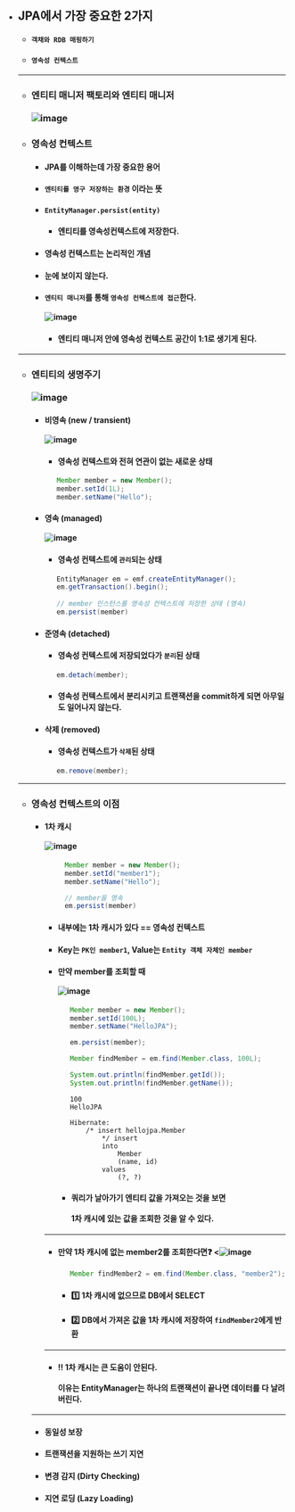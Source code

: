 - ## JPA에서 가장 중요한 2가지
  - #### `객채와 RDB 매핑하기`
  - #### `영속성 컨텍스트`
  -------
  - ### 엔티티 매니저 팩토리와 엔티티 매니저 <br><br> ![image](https://user-images.githubusercontent.com/35948339/143999357-979a4fae-27e8-4119-a554-ecd84340121f.png)
  - ### 영속성 컨텍스트
    - #### JPA를 이해하는데 가장 중요한 용어
    - #### `엔티티를 영구 저장하는 환경` 이라는 뜻
    - #### `EntityManager.persist(entity)`
      - #### 엔티티를 영속성컨텍스트에 저장한다.
    - #### 영속성 컨텍스트는 논리적인 개념
    - #### 눈에 보이지 않는다.
    - #### `엔티티 매니저`를 통해 `영속성 컨텍스트에 접근`한다. <br><br> ![image](https://user-images.githubusercontent.com/35948339/143999718-3efa8718-3485-4b83-9789-b208fef018c2.png)
      - #### 엔티티 매니저 안에 영속성 컨텍스트 공간이 1:1로 생기게 된다.
   -------
   - ### 엔티티의 생명주기 <br><br> ![image](https://user-images.githubusercontent.com/35948339/143999990-17605672-3043-4fdb-b5bc-90986fe1018b.png)
     - #### 비영속 (new / transient) <br><br> ![image](https://user-images.githubusercontent.com/35948339/144000112-ecf54872-3f37-4afe-9e2c-8568a66f9b4d.png)
       - #### 영속성 컨텍스트와 전혀 연관이 없는 새로운 상태
       ``` java
          Member member = new Member();
          member.setId(1L);
          member.setName("Hello");
       ```
     - #### 영속 (managed) <br><br> ![image](https://user-images.githubusercontent.com/35948339/144000203-441f5fb4-aac8-4a0c-be4e-29f9805c603c.png)
       - #### 영속성 컨텍스트에 `관리`되는 상태
       ``` java
          EntityManager em = emf.createEntityManager();
          em.getTransaction().begin();
          
          // member 인스턴스를 영속성 컨텍스트에 저장한 상태 (영속)
          em.persist(member)
       ```
     - #### 준영속 (detached)
       - #### 영속성 컨텍스트에 저장되었다가 `분리`된 상태
       ``` java
          em.detach(member);
       ```
       - #### 영속성 컨텍스트에서 분리시키고 트랜잭션을 commit하게 되면 아무일도 일어나지 않는다.
     - #### 삭제 (removed)
       - #### 영속성 컨텍스트가 `삭제`된 상태
       ``` java
          em.remove(member);
       ```
   -------
   - ### 영속성 컨텍스트의 이점
     - #### 1차 캐시 <br><br> ![image](https://user-images.githubusercontent.com/35948339/144001979-ba0ae378-0682-4f2b-8f99-013c41d5b169.png)
       ``` java
            Member member = new Member();
            member.setId("member1");
            member.setName("Hello");

            // member을 영속
            em.persist(member)
         ```
         - #### 내부에는 1차 캐시가 있다 == 영속성 컨텍스트
         - #### Key는 `PK인 member1`, Value는 `Entity 객체 자체인 member`
         - #### 만약 member를 조회할 때 <br><br> ![image](https://user-images.githubusercontent.com/35948339/144002303-df3d7ac7-1d01-4f2d-9a66-79c169f1cfb7.png)
           ``` java
              Member member = new Member();
              member.setId(100L);
              member.setName("HelloJPA");

              em.persist(member);

              Member findMember = em.find(Member.class, 100L);

              System.out.println(findMember.getId());
              System.out.println(findMember.getName());
           ```
           ```
              100
              HelloJPA
              
              Hibernate: 
                  /* insert hellojpa.Member
                      */ insert 
                      into
                          Member
                          (name, id) 
                      values
                          (?, ?)
           ```
           - #### 쿼리가 날아가기 엔티티 값을 가져오는 것을 보면 <br><br> 1차 캐시에 있는 값을 조회한 것을 알 수 있다.
         -------
         - #### 만약 1차 캐시에 없는 member2를 조회한다면❓ <![image](https://user-images.githubusercontent.com/35948339/144002580-ce6c5fd3-a908-4cfb-a679-c6309dcf2818.png)
           ``` java
              Member findMember2 = em.find(Member.class, "member2");
           ```
           - #### 1️⃣ 1차 캐시에 없으므로 DB에서 SELECT
           - #### 2️⃣ DB에서 가져온 값을 1차 캐시에 저장하여 `findMember2`에게 반환
         --------
         - #### ‼ 1차 캐시는 큰 도움이 안된다. <br><br> 이유는 EntityManager는 하나의 트랜잭션이 끝나면 데이터를 다 날려버린다.
     --------
     - #### 동일성 보장
     - #### 트랜잭션을 지원하는 쓰기 지연
     - #### 변경 감지 (Dirty Checking)
     - #### 지연 로딩 (Lazy Loading)

